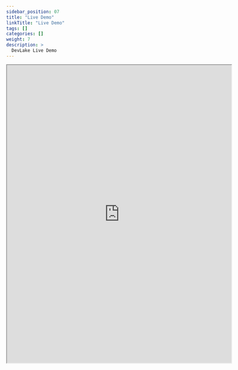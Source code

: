 ```yaml
---
sidebar_position: 07
title: "Live Demo"
linkTitle: "Live Demo"
tags: []
categories: []
weight: 7
description: >
  DevLake Live Demo
---
```



<iframe src="https://grafana-lake.demo.devlake.io/d/F0iYknc7z/demo-commit-count-by-author?orgId=1&from=1634911190615&to=1650635990615" width="120%" height="800px"></iframe>